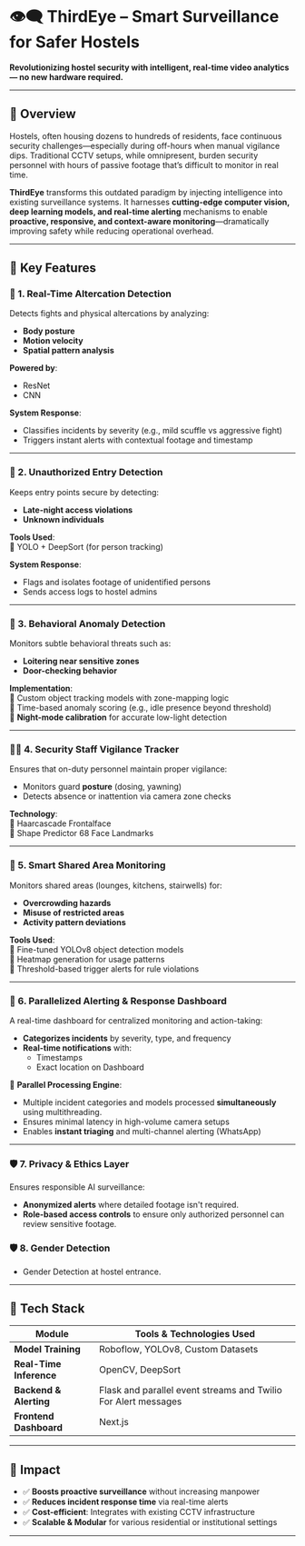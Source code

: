 # 👁️‍🗨️ **ThirdEye – Smart Surveillance for Safer Hostels**

**Revolutionizing hostel security with intelligent, real-time video analytics — no new hardware required.**

---

## 🧠 **Overview**

Hostels, often housing dozens to hundreds of residents, face continuous security challenges—especially during off-hours when manual vigilance dips. Traditional CCTV setups, while omnipresent, burden security personnel with hours of passive footage that’s difficult to monitor in real time.

**ThirdEye** transforms this outdated paradigm by injecting intelligence into existing surveillance systems. It harnesses **cutting-edge computer vision, deep learning models, and real-time alerting** mechanisms to enable **proactive, responsive, and context-aware monitoring**—dramatically improving safety while reducing operational overhead.

---

## 🚀 **Key Features**

### 🔴 1. **Real-Time Altercation Detection**

Detects fights and physical altercations by analyzing:

- **Body posture**
- **Motion velocity**
- **Spatial pattern analysis**

**Powered by**:

- ResNet
- CNN

**System Response**:

- Classifies incidents by severity (e.g., mild scuffle vs aggressive fight)
- Triggers instant alerts with contextual footage and timestamp

---

### 🔐 2. **Unauthorized Entry Detection**

Keeps entry points secure by detecting:

- **Late-night access violations**
- **Unknown individuals**

**Tools Used**:  
🔹 YOLO + DeepSort (for person tracking)

**System Response**:

- Flags and isolates footage of unidentified persons
- Sends access logs to hostel admins

---

### 🧍 3. **Behavioral Anomaly Detection**

Monitors subtle behavioral threats such as:

- **Loitering near sensitive zones**
- **Door-checking behavior**

**Implementation**:  
🔹 Custom object tracking models with zone-mapping logic  
🔹 Time-based anomaly scoring (e.g., idle presence beyond threshold)  
🔹 **Night-mode calibration** for accurate low-light detection

---

### 🧑‍✈️ 4. **Security Staff Vigilance Tracker**

Ensures that on-duty personnel maintain proper vigilance:

- Monitors guard **posture** (dosing, yawning)
- Detects absence or inattention via camera zone checks

**Technology**:  
🔹 Haarcascade Frontalface  
🔹 Shape Predictor 68 Face Landmarks

---

### 🧪 5. **Smart Shared Area Monitoring**

Monitors shared areas (lounges, kitchens, stairwells) for:

- **Overcrowding hazards**
- **Misuse of restricted areas**
- **Activity pattern deviations**

**Tools Used**:  
🔹 Fine-tuned YOLOv8 object detection models  
🔹 Heatmap generation for usage patterns  
🔹 Threshold-based trigger alerts for rule violations

---

### 📲 6. **Parallelized Alerting & Response Dashboard**

A real-time dashboard for centralized monitoring and action-taking:

- **Categorizes incidents** by severity, type, and frequency
- **Real-time notifications** with:
  - Timestamps
  - Exact location on Dashboard

🚀 **Parallel Processing Engine**:

- Multiple incident categories and models processed **simultaneously** using multithreading.
- Ensures minimal latency in high-volume camera setups
- Enables **instant triaging** and multi-channel alerting (WhatsApp)

---

### 🛡️ 7. **Privacy & Ethics Layer**

Ensures responsible AI surveillance:

- **Anonymized alerts** where detailed footage isn't required.
- **Role-based access controls** to ensure only authorized personnel can review sensitive footage.

### 🛡️ 8. **Gender Detection**

- Gender Detection at hostel entrance.

---

## 🧰 **Tech Stack**

| Module                  | Tools & Technologies Used                                      |
| ----------------------- | -------------------------------------------------------------- |
| **Model Training**      | Roboflow, YOLOv8, Custom Datasets                              |
| **Real-Time Inference** | OpenCV, DeepSort                                               |
| **Backend & Alerting**  | Flask and parallel event streams and Twilio For Alert messages |
| **Frontend Dashboard**  | Next.js                                                        |

---

## 🎯 **Impact**

- ✅ **Boosts proactive surveillance** without increasing manpower
- ✅ **Reduces incident response time** via real-time alerts
- ✅ **Cost-efficient**: Integrates with existing CCTV infrastructure
- ✅ **Scalable & Modular** for various residential or institutional settings

---
